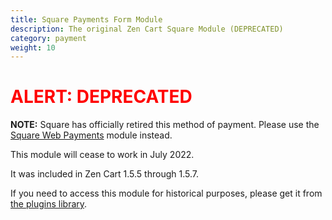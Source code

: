 ```yaml
---
title: Square Payments Form Module
description: The original Zen Cart Square Module (DEPRECATED)
category: payment
weight: 10
---
```


<font color="red">
<h1>ALERT: DEPRECATED</h1>
</font>

**NOTE:** Square has officially retired this method of payment.  Please use the [Square Web Payments](/user/payment/square/) module instead.  

This module will cease to work in July 2022. 

It was included in Zen Cart 1.5.5 through 1.5.7. 

If you need to access this module for historical purposes, please get it from [the plugins library](https://www.zen-cart.com/downloads.php?do=file&id=156). 
